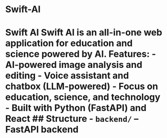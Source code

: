 # Swift-AI
# Swift AI  **Swift AI** is an all-in-one web application for education and science powered by AI.  Features: - AI-powered image analysis and editing - Voice assistant and chatbox (LLM-powered) - Focus on education, science, and technology - Built with Python (FastAPI) and React  ## Structure  - `backend/` – FastAPI backend 
